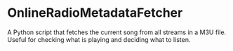 # OnlineRadioMetadataFetcher

A Python script that fetches the current song from all streams in a M3U file. Useful for checking what is playing and deciding what to listen.
